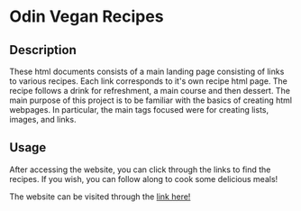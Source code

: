 # Odin Vegan Recipes
## Description
These html documents consists of a main landing page consisting of links to various recipes. Each link corresponds to it's own recipe html page. The recipe follows a drink for refreshment, a main course and then dessert. The main purpose of this project is to be familiar with the basics of creating html webpages. In particular, the main tags focused were for creating lists, images, and links. 

## Usage
After accessing the website, you can click through the links to find the recipes. If you wish, you can follow along to cook some delicious meals!

The website can be visited through the [link here!](https://anisshadh.github.io/Challenge3/)